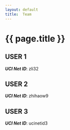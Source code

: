 ```yaml
---
layout: default
title:  Team
---
```


# {{ page.title }}


## USER 1
***UCI Net ID***: zli32

## USER 2
***UCI Net ID***: zhihaow9

## USER 3
***UCI Net ID***: ucinetid3
